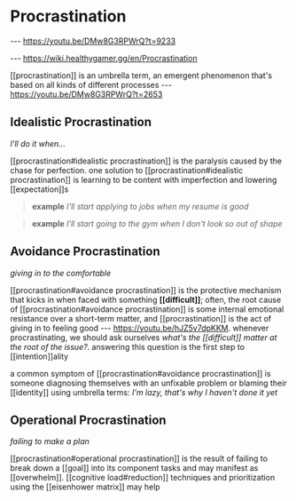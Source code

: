 # Procrastination

--- <https://youtu.be/DMw8G3RPWrQ?t=9233>

--- <https://wiki.healthygamer.gg/en/Procrastination>

[[procrastination]] is an umbrella term, an emergent phenomenon that's based on all kinds of different processes --- <https://youtu.be/DMw8G3RPWrQ?t=2653>

## Idealistic Procrastination

_I'll do it when..._

[[procrastination#idealistic procrastination]] is the paralysis caused by the chase for perfection. one solution to [[procrastination#idealistic procrastination]] is learning to be content with imperfection and lowering [[expectation]]s

> **example** _I'll start applying to jobs when my resume is good_

> **example** _I'll start going to the gym when I don't look so out of shape_

## Avoidance Procrastination

_giving in to the comfortable_

[[procrastination#avoidance procrastination]] is the protective mechanism that kicks in when faced with something **[[difficult]]**; often, the root cause of [[procrastination#avoidance procrastination]] is some internal emotional resistance over a short-term matter, and [[procrastination]] is the act of giving in to feeling good --- <https://youtu.be/hJZ5v7dpKKM>. whenever procrastinating, we should ask ourselves _what's the [[difficult]] matter at the root of the issue?_. answering this question is the first step to [[intention]]ality

a common symptom of [[procrastination#avoidance procrastination]] is someone diagnosing themselves with an unfixable problem or blaming their [[identity]] using umbrella terms: _I'm lazy, that's why I haven't done it yet_

## Operational Procrastination

_failing to make a plan_

[[procrastination#operational procrastination]] is the result of failing to break down a [[goal]] into its component tasks and may manifest as [[overwhelm]]. [[cognitive load#reduction]] techniques and prioritization using the [[eisenhower matrix]] may help
